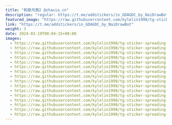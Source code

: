 ```yaml
---
title: "和歌月茜2 @zhaxia_cn"
description: "regular: https://t.me/addstickers/in_GDAGDC_by_NaiDrawBot"
featured_image: "https://raw.githubusercontent.com/kylelin1998/tg-sticker-spreading-worldwide-images/main/img/ff93ebc1-c0d8-4623-820e-ef9f7cf7a58c.jpg"
link: "https://t.me/addstickers/in_GDAGDC_by_NaiDrawBot"
weight: 3
date: 2024-03-19T08:04:15+08:00
images:
  - https://raw.githubusercontent.com/kylelin1998/tg-sticker-spreading-worldwide-images/main/img/ff93ebc1-c0d8-4623-820e-ef9f7cf7a58c.jpg
  - https://raw.githubusercontent.com/kylelin1998/tg-sticker-spreading-worldwide-images/main/img/233246ba-376b-4155-be3f-9f8715eddf28.jpg
  - https://raw.githubusercontent.com/kylelin1998/tg-sticker-spreading-worldwide-images/main/img/edbfd4dc-d258-437d-aadb-288ed41853e5.jpg
  - https://raw.githubusercontent.com/kylelin1998/tg-sticker-spreading-worldwide-images/main/img/afee8c2e-7596-49e4-aae3-0b69e413dba6.jpg
  - https://raw.githubusercontent.com/kylelin1998/tg-sticker-spreading-worldwide-images/main/img/47ba2597-9398-435f-91b6-6634eb842631.jpg
  - https://raw.githubusercontent.com/kylelin1998/tg-sticker-spreading-worldwide-images/main/img/b2c0e369-4260-4657-b03a-acb84ad97fbb.jpg
  - https://raw.githubusercontent.com/kylelin1998/tg-sticker-spreading-worldwide-images/main/img/86c1d1b2-93e7-4e6b-a194-0be656666972.jpg
  - https://raw.githubusercontent.com/kylelin1998/tg-sticker-spreading-worldwide-images/main/img/bdfca656-5b26-4603-b58a-10c837e8366c.jpg
  - https://raw.githubusercontent.com/kylelin1998/tg-sticker-spreading-worldwide-images/main/img/3d0ec370-e3f1-4b47-a42e-b262e2c88733.jpg
  - https://raw.githubusercontent.com/kylelin1998/tg-sticker-spreading-worldwide-images/main/img/49c27411-6a67-4810-81f5-d55b2e3eb52f.jpg
  - https://raw.githubusercontent.com/kylelin1998/tg-sticker-spreading-worldwide-images/main/img/3ba8ba6f-f180-4781-b64f-2755311523d7.jpg
  - https://raw.githubusercontent.com/kylelin1998/tg-sticker-spreading-worldwide-images/main/img/ca5c9630-baee-40b9-9895-0d788ef0d908.jpg
  - https://raw.githubusercontent.com/kylelin1998/tg-sticker-spreading-worldwide-images/main/img/62deb1d5-9c43-4718-ae5c-a6d95c86d6f2.jpg
  - https://raw.githubusercontent.com/kylelin1998/tg-sticker-spreading-worldwide-images/main/img/6043a144-7498-4055-8f3a-b8d4acf4a8b9.jpg
  - https://raw.githubusercontent.com/kylelin1998/tg-sticker-spreading-worldwide-images/main/img/38409a0d-c014-40f8-a2b2-ec8a34dc1df9.jpg
  - https://raw.githubusercontent.com/kylelin1998/tg-sticker-spreading-worldwide-images/main/img/369108ba-8a85-414b-9674-60bb61cd5f1e.jpg
---
```

